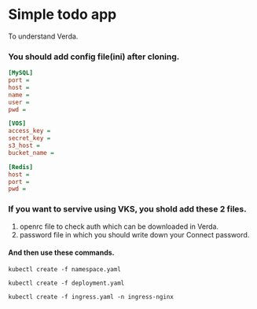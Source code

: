 # Simple todo app
To understand Verda.
### You should add config file(ini) after cloning.
```ini
[MySQL]
port =
host =
name =
user =
pwd =

[VOS]
access_key =
secret_key = 
s3_host =
bucket_name =

[Redis]
host =
port =
pwd =
```
### If you want to servive using VKS, you shold add these 2 files.
1. openrc file to check auth which can be downloaded in Verda.
2. password file in which you should write down your Connect password.

#### And then use these commands.
```shell script
kubectl create -f namespace.yaml

kubectl create -f deployment.yaml

kubectl create -f ingress.yaml -n ingress-nginx
```
